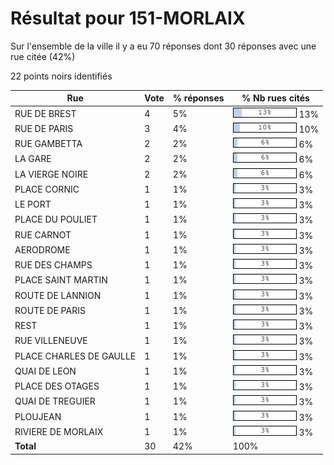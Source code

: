 # Résultat pour 151-MORLAIX

Sur l'ensemble de la ville il y a eu 70 réponses dont 30 réponses avec une rue citée (42%)

22 points noirs identifiés

| Rue | Vote | % réponses | % Nb rues cités|
|-----|------|------------|----------------|
| RUE DE BREST | 4 | 5% | <img src="../../img/bar_13.gif" />&nbsp;13%|
| RUE DE PARIS | 3 | 4% | <img src="../../img/bar_10.gif" />&nbsp;10%|
| RUE GAMBETTA | 2 | 2% | <img src="../../img/bar_6.gif" />&nbsp;6%|
| LA GARE | 2 | 2% | <img src="../../img/bar_6.gif" />&nbsp;6%|
| LA VIERGE NOIRE | 2 | 2% | <img src="../../img/bar_6.gif" />&nbsp;6%|
| PLACE CORNIC | 1 | 1% | <img src="../../img/bar_3.gif" />&nbsp;3%|
| LE PORT | 1 | 1% | <img src="../../img/bar_3.gif" />&nbsp;3%|
| PLACE DU POULIET | 1 | 1% | <img src="../../img/bar_3.gif" />&nbsp;3%|
| RUE CARNOT | 1 | 1% | <img src="../../img/bar_3.gif" />&nbsp;3%|
| AERODROME | 1 | 1% | <img src="../../img/bar_3.gif" />&nbsp;3%|
| RUE DES CHAMPS | 1 | 1% | <img src="../../img/bar_3.gif" />&nbsp;3%|
| PLACE SAINT MARTIN | 1 | 1% | <img src="../../img/bar_3.gif" />&nbsp;3%|
| ROUTE DE LANNION | 1 | 1% | <img src="../../img/bar_3.gif" />&nbsp;3%|
| ROUTE DE PARIS | 1 | 1% | <img src="../../img/bar_3.gif" />&nbsp;3%|
| REST | 1 | 1% | <img src="../../img/bar_3.gif" />&nbsp;3%|
| RUE VILLENEUVE | 1 | 1% | <img src="../../img/bar_3.gif" />&nbsp;3%|
| PLACE CHARLES DE GAULLE | 1 | 1% | <img src="../../img/bar_3.gif" />&nbsp;3%|
| QUAI DE LEON | 1 | 1% | <img src="../../img/bar_3.gif" />&nbsp;3%|
| PLACE DES OTAGES | 1 | 1% | <img src="../../img/bar_3.gif" />&nbsp;3%|
| QUAI DE TREGUIER | 1 | 1% | <img src="../../img/bar_3.gif" />&nbsp;3%|
| PLOUJEAN | 1 | 1% | <img src="../../img/bar_3.gif" />&nbsp;3%|
| RIVIERE DE MORLAIX | 1 | 1% | <img src="../../img/bar_3.gif" />&nbsp;3%|
| **Total** | 30 | 42% | 100%|

